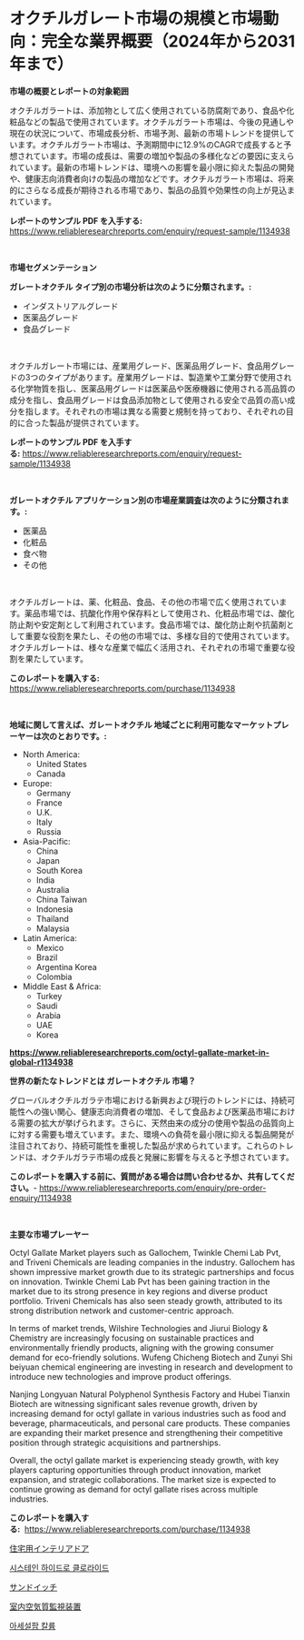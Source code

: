 <p><h1>オクチルガレート市場の規模と市場動向：完全な業界概要（2024年から2031年まで）</h1></p><p><strong>市場の概要とレポートの対象範囲</strong></p>
<p><p>オクチルガラートは、添加物として広く使用されている防腐剤であり、食品や化粧品などの製品で使用されています。オクチルガラート市場は、今後の見通しや現在の状況について、市場成長分析、市場予測、最新の市場トレンドを提供しています。オクチルガラート市場は、予測期間中に12.9%のCAGRで成長すると予想されています。市場の成長は、需要の増加や製品の多様化などの要因に支えられています。最新の市場トレンドは、環境への影響を最小限に抑えた製品の開発や、健康志向消費者向けの製品の増加などです。オクチルガラート市場は、将来的にさらなる成長が期待される市場であり、製品の品質や効果性の向上が見込まれています。</p></p>
<p><strong>レポートのサンプル PDF を入手する:</strong> <a href="https://www.reliableresearchreports.com/enquiry/request-sample/1134938">https://www.reliableresearchreports.com/enquiry/request-sample/1134938</a></p>
<p>&nbsp;</p>
<p><strong>市場セグメンテーション</strong></p>
<p><strong>ガレートオクチル タイプ別の市場分析は次のように分類されます。:</strong></p>
<p><ul><li>インダストリアルグレード</li><li>医薬品グレード</li><li>食品グレード</li></ul></p>
<p>&nbsp;</p>
<p><p>オクチルガレート市場には、産業用グレード、医薬品用グレード、食品用グレードの3つのタイプがあります。産業用グレードは、製造業や工業分野で使用される化学物質を指し、医薬品用グレードは医薬品や医療機器に使用される高品質の成分を指し、食品用グレードは食品添加物として使用される安全で品質の高い成分を指します。それぞれの市場は異なる需要と規制を持っており、それぞれの目的に合った製品が提供されています。</p></p>
<p><strong>レポートのサンプル PDF を入手する:</strong>&nbsp;<a href="https://www.reliableresearchreports.com/enquiry/request-sample/1134938">https://www.reliableresearchreports.com/enquiry/request-sample/1134938</a></p>
<p>&nbsp;</p>
<p><strong> ガレートオクチル アプリケーション別の市場産業調査は次のように分類されます。:</strong></p>
<p><ul><li>医薬品</li><li>化粧品</li><li>食べ物</li><li>その他</li></ul></p>
<p>&nbsp;</p>
<p><p>オクチルガレートは、薬、化粧品、食品、その他の市場で広く使用されています。薬品市場では、抗酸化作用や保存料として使用され、化粧品市場では、酸化防止剤や安定剤として利用されています。食品市場では、酸化防止剤や抗菌剤として重要な役割を果たし、その他の市場では、多様な目的で使用されています。オクチルガレートは、様々な産業で幅広く活用され、それぞれの市場で重要な役割を果たしています。</p></p>
<p><strong>このレポートを購入する:</strong>&nbsp; <a href="https://www.reliableresearchreports.com/purchase/1134938">https://www.reliableresearchreports.com/purchase/1134938</a></p>
<p>&nbsp;</p>
<p><strong>地域に関して言えば、ガレートオクチル 地域ごとに利用可能なマーケットプレーヤーは次のとおりです。:</strong></p>
<p><ul>
    <li>
        North America:
        <ul>
            <li>United States</li>
            <li>Canada</li>
        </ul>
    </li>
    <li>
        Europe:
        <ul>
            <li>Germany</li>
            <li>France</li>
            <li>U.K.</li>
            <li>Italy</li>
            <li>Russia</li>
        </ul>
    </li>
    <li>
        Asia-Pacific:
        <ul>
            <li>China</li>
            <li>Japan</li>
            <li>South Korea</li>
            <li>India</li>
            <li>Australia</li>
            <li>China Taiwan</li>
            <li>Indonesia</li>
            <li>Thailand</li>
            <li>Malaysia</li>
        </ul>
    </li>
    <li>
        Latin America:
        <ul>
            <li>Mexico</li>
            <li>Brazil</li>
            <li>Argentina Korea</li>
            <li>Colombia</li>
        </ul>
    </li>
    <li>
        Middle East & Africa:
        <ul>
            <li>Turkey</li>
            <li>Saudi</li>
            <li>Arabia</li>
            <li>UAE</li>
            <li>Korea</li>
        </ul>
    </li>
    </ul></p>
<p><strong><a href="https://www.reliableresearchreports.com/octyl-gallate-market-in-global-r1134938">https://www.reliableresearchreports.com/octyl-gallate-market-in-global-r1134938</a></strong>&nbsp;</p>
<p><strong>世界の新たなトレンドとは ガレートオクチル 市場？</strong></p>
<p><p>グローバルオクチルガラテ市場における新興および現行のトレンドには、持続可能性への強い関心、健康志向消費者の増加、そして食品および医薬品市場における需要の拡大が挙げられます。さらに、天然由来の成分の使用や製品の品質向上に対する需要も増えています。また、環境への負荷を最小限に抑える製品開発が注目されており、持続可能性を重視した製品が求められています。これらのトレンドは、オクチルガラテ市場の成長と発展に影響を与えると予想されています。</p></p>
<p><strong>このレポートを購入する前に、質問がある場合は問い合わせるか、共有してください。</strong>- <a href="https://www.reliableresearchreports.com/enquiry/pre-order-enquiry/1134938">https://www.reliableresearchreports.com/enquiry/pre-order-enquiry/1134938</a></p>
<p>&nbsp;</p>
<p><strong>主要な市場プレーヤー</strong></p>
<p><p>Octyl Gallate Market players such as Gallochem, Twinkle Chemi Lab Pvt, and Triveni Chemicals are leading companies in the industry. Gallochem has shown impressive market growth due to its strategic partnerships and focus on innovation. Twinkle Chemi Lab Pvt has been gaining traction in the market due to its strong presence in key regions and diverse product portfolio. Triveni Chemicals has also seen steady growth, attributed to its strong distribution network and customer-centric approach.</p><p>In terms of market trends, Wilshire Technologies and Jiurui Biology & Chemistry are increasingly focusing on sustainable practices and environmentally friendly products, aligning with the growing consumer demand for eco-friendly solutions. Wufeng Chicheng Biotech and Zunyi Shi beiyuan chemical engineering are investing in research and development to introduce new technologies and improve product offerings.</p><p>Nanjing Longyuan Natural Polyphenol Synthesis Factory and Hubei Tianxin Biotech are witnessing significant sales revenue growth, driven by increasing demand for octyl gallate in various industries such as food and beverage, pharmaceuticals, and personal care products. These companies are expanding their market presence and strengthening their competitive position through strategic acquisitions and partnerships.</p><p>Overall, the octyl gallate market is experiencing steady growth, with key players capturing opportunities through product innovation, market expansion, and strategic collaborations. The market size is expected to continue growing as demand for octyl gallate rises across multiple industries.</p></p>
<p><strong>このレポートを購入する:</strong>&nbsp;&nbsp;<a href="https://www.reliableresearchreports.com/purchase/1134938">https://www.reliableresearchreports.com/purchase/1134938</a></p>
<p><p><a href="https://medium.com/@freedayundt2023/%E4%BD%8F%E5%AE%85%E7%94%A8%E3%82%A4%E3%83%B3%E3%83%86%E3%83%AA%E3%82%A2%E3%83%89%E3%82%A2%E5%B8%82%E5%A0%B4%E3%81%AE%E6%B4%9E%E5%AF%9F-%E5%B8%82%E5%A0%B4%E5%8B%95%E5%90%91-%E6%88%90%E9%95%B7-2024%E5%B9%B4%E3%81%8B%E3%82%892031%E5%B9%B4%E3%81%BE%E3%81%A7%E3%81%AE%E4%BA%88%E6%B8%AC-dae6cf6e4837">住宅用インテリアドア</a></p><p><a href="https://medium.com/@jackieshlerin9805/%EC%8B%9C%EC%8A%A4%ED%85%8C%EC%9D%B8-%EC%97%BC%EC%82%B0-%EC%8B%9C%EC%9E%A5-%EA%B7%9C%EB%AA%A8%EB%8A%94-%EA%B8%80%EB%A1%9C%EB%B2%8C-%EC%82%B0%EC%97%85%EC%97%90%EC%84%9C-%EC%B5%9C%EC%83%81%EC%9D%98-%EB%A7%88%EC%BC%80%ED%8C%85-%EC%B1%84%EB%84%90%EC%9D%84-%EB%B3%B4%EC%97%AC%EC%A4%8D%EB%8B%88%EB%8B%A4-962e940a95c4">시스테인 하이드로 클로라이드</a></p><p><a href="https://medium.com/@awicka/2024%E5%B9%B4%E3%81%8B%E3%82%892031%E5%B9%B4%E3%81%BE%E3%81%A7%E3%81%AE%E3%82%B5%E3%83%B3%E3%83%89%E3%82%A4%E3%83%83%E3%83%81%E5%B8%82%E5%A0%B4%E5%88%86%E6%9E%90%E3%81%A8%E4%BA%88%E6%B8%AC-ea0a93f14d75">サンドイッチ</a></p><p><a href="https://github.com/oqoeusbvpadwjs08/Market-Research-Report-List-1/blob/main/359466226096.md">室内空気質監視装置</a></p><p><a href="https://medium.com/@emmamoy1/%EC%97%90%ED%8E%98%EC%86%94%ED%8E%98%EC%9E%84-%ED%8F%AC%ED%83%80%EC%8A%98-%EC%8B%9C%EC%9E%A5-%EC%A1%B0%EC%82%AC-%EB%B3%B4%EA%B3%A0%EC%84%9C-%EA%B7%B8-%EC%97%AD%EC%82%AC-%EB%B0%8F-2024%EB%85%84%EB%B6%80%ED%84%B0-2031%EB%85%84%EA%B9%8C%EC%A7%80%EC%9D%98-%EC%98%88%EC%B8%A1-6a2fe9d352c5">아세설팜 칼륨</a></p></p>